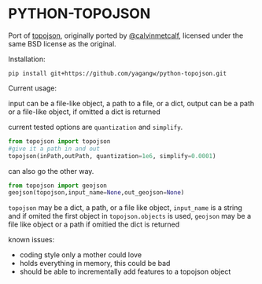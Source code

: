 # PYTHON-TOPOJSON

Port of [topojson](https://github.com/mbostock/topojson), originally ported by [@calvinmetcalf](https://github.com/calvinmetcalf), licensed under the same BSD license as the original.

Installation:
```
pip install git+https://github.com/yagangw/python-topojson.git
```

Current usage:

input can be a file-like object, a path to a file, or a dict, output can be a path or a file-like object, if omitted a dict is returned

current tested options are `quantization` and `simplify`.

```python
from topojson import topojson
#give it a path in and out
topojson(inPath,outPath, quantization=1e6, simplify=0.0001)
```

can also go the other way.

```python
from topojson import geojson
geojson(topojson,input_name=None,out_geojson=None)
```
`topojson` may be a dict, a path, or a file like object, `input_name` is a string and if omited
the first object in `topojson.objects` is used, `geojson` may be a file like object or
a path if omitied the dict is returned

known issues:
- coding style only a mother could love
- holds everything in memory, this could be bad
- should be able to incrementally add features to a topojson object
